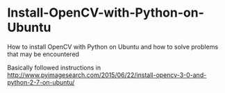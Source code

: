 # Install-OpenCV-with-Python-on-Ubuntu

How to install OpenCV with Python on Ubuntu and how to solve problems that may be encountered

Basically followed instructions in http://www.pyimagesearch.com/2015/06/22/install-opencv-3-0-and-python-2-7-on-ubuntu/
